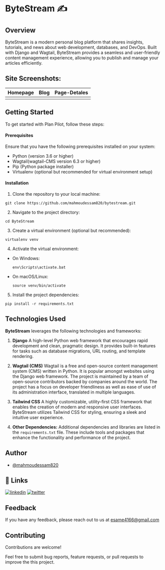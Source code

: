 # ByteStream ✍️

## Overview

ByteStream is a modern personal blog platform that shares insights, tutorials, and news about web development, databases, and DevOps. Built with Django and Wagtail, ByteStream provides a seamless and user-friendly content management experience, allowing you to publish and manage your articles efficiently.


## Site Screenshots:

| **Homepage**  | **Blog**  | **Page-Detales**  |
|:---:|:---:|:---:|
| ![]()| ![]() | ![]() |


## Getting Started

To get started with Plan Pilot, follow these steps:

#### Prerequisites

Ensure that you have the following prerequisites installed on your system:

- Python (version 3.6 or higher)
- Wagtail(wagtail-CMS version 6.3 or higher)
- Pip (Python package installer)
- Virtualenv (optional but recommended for virtual environment setup)

#### Installation

1. Clone the repository to your local machine:
```
git clone https://github.com/mahmoudessam820/bytestream.git
```

2. Navigate to the project directory:
```
cd ByteStream
```

3. Create a virtual environment (optional but recommended):
```
virtualenv venv
```

4. Activate the virtual environment:
- On Windows:
    ```
    env\Scripts\activate.bat
    ```
- On macOS/Linux:
    ```
    source venv/bin/activate
    ```

5. Install the project dependencies:
```
pip install -r requirements.txt
```

## Technologies Used

**ByteStream** leverages the following technologies and frameworks:

1. **Django** A high-level Python web framework that encourages rapid development and clean, pragmatic design. It provides built-in features for tasks such as database migrations, URL routing, and template rendering.

2. **Wagtail (CMS)** Wagtail is a free and open-source content management system (CMS) written in Python. It is popular amongst websites using the Django web framework. The project is maintained by a team of open-source contributors backed by companies around the world.  The project has a focus on developer friendliness  as well as ease of use of its administration interface, translated in multiple languages.

2. **Tailwind CSS** A highly customizable, utility-first CSS framework that enables the creation of modern and responsive user interfaces. ByteStream utilizes Tailwind CSS for styling, ensuring a sleek and intuitive user experience.

3. **Other Dependencies:**  Additional dependencies and libraries are listed in the `requirements.txt` file. These include tools and packages that enhance the functionality and performance of the project.


## Author

- [@mahmoudessam820](https://github.com/mahmoudessam820)

## 🔗 Links

[![linkedin](https://img.shields.io/badge/linkedin-0A66C2?style=for-the-badge&logo=linkedin&logoColor=white)](https://www.linkedin.com/in/mahmoud-el-kariouny-822719149/)
[![twitter](https://img.shields.io/badge/twitter-1DA1F2?style=for-the-badge&logo=twitter&logoColor=white)](https://twitter.com/Mahmoud42275)


## Feedback

If you have any feedback, please reach out to us at esame4166@gmail.com


## Contributing

Contributions are welcome! 

Feel free to submit bug reports, feature requests, or pull requests to improve the this project.